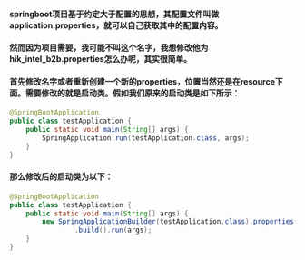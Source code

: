 #### springboot项目基于约定大于配置的思想，其配置文件叫做application.properties，就可以自己获取其中的配置内容。
#### 然而因为项目需要，我可能不叫这个名字，我想修改他为hik_intel_b2b.properties怎么办呢，其实很简单。
#### 首先修改名字或者重新创建一个新的properties，位置当然还是在resource下面。需要修改的就是启动类。假如我们原来的启动类是如下所示：
```java
@SpringBootApplication 
public class testApplication {
    public static void main(String[] args) {
        SpringApplication.run(testApplication.class, args);
    }
}
```
#### 那么修改后的启动类为以下：
```java
@SpringBootApplication 
public class testApplication {
    public static void main(String[] args) {
        new SpringApplicationBuilder(testApplication.class).properties("spring.config.name:hik_intel_b2b")
                .build().run(args);
    }
}

```
